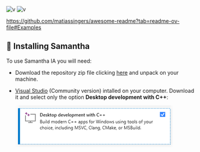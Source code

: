 
![v](https://img.shields.io/badge/version-0.1.1-blue) ![v](https://img.shields.io/badge/updated-April%2018,%20%202023-green)

https://github.com/matiassingers/awesome-readme?tab=readme-ov-file#Examples



## 🔧 Installing Samantha

To use Samantha IA you will need:

* Download the repository zip file clicking [here](https://github.com/controlecidadao/samantha_ia/archive/refs/heads/main.zip) and unpack on your machine.
  
* [Visual Studio](https://visualstudio.microsoft.com/pt-br/vs/community/) (Community version) intalled on your computer. Download it and select only the option **Desktop development with C++**:

  ![cmake](https://github.com/controlecidadao/samantha_ia/blob/main/images/cmake2.png)
  

